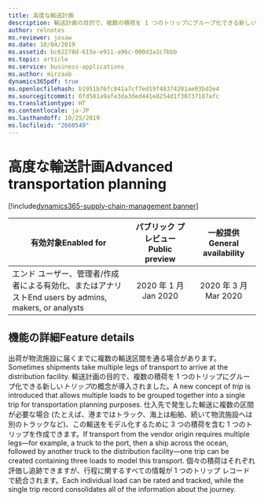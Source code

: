 ```yaml
---
title: 高度な輸送計画
description: 輸送計画の目的で、複数の積荷を 1 つのトリップにグループ化できる新しいトリップの概念が導入されました。
author: relnotes
ms.reviewer: josaw
ms.date: 10/04/2019
ms.assetid: bc62278d-615e-e911-a96c-000d3a1c7bbb
ms.topic: article
ms.service: business-applications
ms.author: mirzaab
dynamics365pdf: true
ms.openlocfilehash: b1951b76fc841a7cf7ed19f48374201ae03bd2e4
ms.sourcegitcommit: 6fd581a9afe3da3ded441e8254d1f30737187afc
ms.translationtype: HT
ms.contentlocale: ja-JP
ms.lasthandoff: 10/25/2019
ms.locfileid: "2660549"
---
```

# <a name="advanced-transportation-planning"></a><span data-ttu-id="409eb-103">高度な輸送計画</span><span class="sxs-lookup"><span data-stu-id="409eb-103">Advanced transportation planning</span></span>
[!include[dynamics365-supply-chain-management banner](../includes/dynamics365-supply-chain-management.md)]

| <span data-ttu-id="409eb-104">有効対象</span><span class="sxs-lookup"><span data-stu-id="409eb-104">Enabled for</span></span>    |  <span data-ttu-id="409eb-105">パブリック プレビュー</span><span class="sxs-lookup"><span data-stu-id="409eb-105">Public preview</span></span> | <span data-ttu-id="409eb-106">一般提供</span><span class="sxs-lookup"><span data-stu-id="409eb-106">General availability</span></span> | 
| ---------- | :----------: |:----------: |
|<span data-ttu-id="409eb-107">エンド ユーザー、管理者/作成者による有効化、またはアナリスト</span><span class="sxs-lookup"><span data-stu-id="409eb-107">End users by admins, makers, or analysts</span></span>|<span data-ttu-id="409eb-108">2020 年 1 月</span><span class="sxs-lookup"><span data-stu-id="409eb-108">Jan 2020</span></span>| <span data-ttu-id="409eb-109">2020 年 3 月</span><span class="sxs-lookup"><span data-stu-id="409eb-109">Mar 2020</span></span>|






## <a name="feature-details"></a><span data-ttu-id="409eb-110">機能の詳細</span><span class="sxs-lookup"><span data-stu-id="409eb-110">Feature details</span></span>
<!--feature detail start -->
<span data-ttu-id="409eb-111">出荷が物流施設に届くまでに複数の輸送区間を通る場合があります。</span><span class="sxs-lookup"><span data-stu-id="409eb-111">Sometimes shipments take multiple legs of transport to arrive at the distribution facility.</span></span> <span data-ttu-id="409eb-112">輸送計画の目的で、複数の積荷を 1 つのトリップにグループ化できる新しい*トリップ*の概念が導入されました。</span><span class="sxs-lookup"><span data-stu-id="409eb-112">A new concept of *trip* is introduced that allows multiple loads to be grouped together into a single trip for transportation planning purposes.</span></span> <span data-ttu-id="409eb-113">仕入先で発生した輸送に複数の区間が必要な場合 (たとえば、港まではトラック、海上は船舶、続いて物流施設へは別のトラックなど)、この輸送をモデル化するために 3 つの積荷を含む 1 つのトリップを作成できます。</span><span class="sxs-lookup"><span data-stu-id="409eb-113">If transport from the vendor origin requires multiple legs—for example, a truck to the port, then a ship across the ocean, followed by another truck to the distribution facility—one trip can be created containing three loads to model this transport.</span></span> <span data-ttu-id="409eb-114">個々の積荷はそれぞれ評価し追跡できますが、行程に関するすべての情報が 1 つのトリップ レコードで統合されます。</span><span class="sxs-lookup"><span data-stu-id="409eb-114">Each individual load can be rated and tracked, while the single trip record consolidates all of the information about the journey.</span></span>
<!--feature detail end -->









